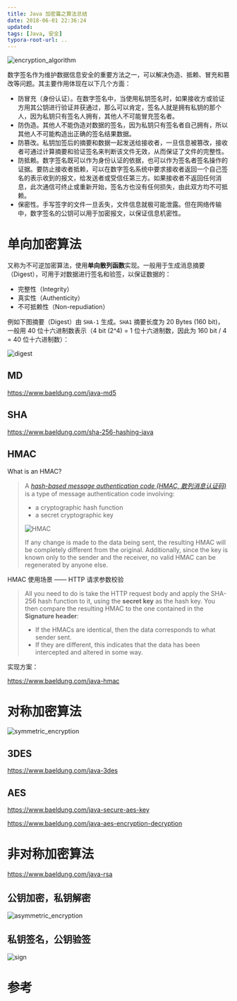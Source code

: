 ```yaml
---
title: Java 加密篇之算法总结
date: 2018-06-01 22:36:24
updated:
tags: [Java, 安全]
typora-root-url: ..
---
```


![encryption_algorithm](/img/security/encryption_algorithm.png)

数字签名作为维护数据信息安全的重要方法之一，可以解决伪造、抵赖、冒充和篡改等问题。其主要作用体现在以下几个方面：

- 防冒充（身份认证）。在数字签名中，当使用私钥签名时，如果接收方或验证方用其公钥进行验证并获通过，那么可以肯定，签名人就是拥有私钥的那个人，因为私钥只有签名人拥有，其他人不可能冒充签名者。
- 防伪造。其他人不能伪造对数据的签名，因为私钥只有签名者自己拥有，所以其他人不可能构造出正确的签名结果数据。
- 防篡改。私钥加签后的摘要和数据一起发送给接收者，一旦信息被篡改，接收者可通过计算摘要和验证签名来判断该文件无效，从而保证了文件的完整性。
- 防抵赖。数字签名既可以作为身份认证的依据，也可以作为签名者签名操作的证据。要防止接收者抵赖，可以在数字签名系统中要求接收者返回一个自己签名的表示收到的报文，给发送者或受信任第三方。如果接收者不返回任何消息，此次通信可终止或重新开始，签名方也没有任何损失，由此双方均不可抵赖。
- 保密性。手写签字的文件一旦丢失，文件信息就极可能泄露。但在网络传输中，数字签名的公钥可以用于加密报文，以保证信息机密性。

# 单向加密算法

又称为不可逆加密算法，使用**单向散列函数**实现。一般用于生成消息摘要（Digest），可用于对数据进行签名和验签，以保证数据的：

* 完整性（Integrity）
* 真实性（Authenticity）
* 不可抵赖性（Non-repudiation）

例如下图摘要（Digest）由 `SHA-1` 生成。`SHA1` 摘要长度为 20 Bytes (160 bit)，一般用 40 位十六进制数表示（4 bit (2^4) = 1 位十六进制数，因此为 160 bit / 4 = 40 位十六进制数）：

![digest](/img/security/digest.png)



## MD

https://www.baeldung.com/java-md5

## SHA

https://www.baeldung.com/sha-256-hashing-java

## HMAC

What is an HMAC?

> A *[hash-based message authentication code (HMAC, 散列消息认证码)](https://en.wikipedia.org/wiki/HMAC)* is a type of message authentication code involving:
>
> - a cryptographic hash function
> - a secret cryptographic key
>
> ![HMAC](/img/security/hmac-in-java.webp)
>
> If any change is made to the data being sent, the resulting HMAC will be completely different from the original. Additionally, since the key is known only to the sender and the receiver, no valid HMAC can be regenerated by anyone else.

HMAC 使用场景 —— HTTP 请求参数校验

> All you need to do is take the HTTP request body and apply the SHA-256 hash function to it, using the **secret key** as the hash key. You then compare the resulting HMAC to the one contained in the **Signature header**:
>
> - If the HMACs are identical, then the data corresponds to what sender sent. 
> - If they are different, this indicates that the data has been intercepted and altered in some way.

实现方案：

https://www.baeldung.com/java-hmac

# 对称加密算法

![symmetric_encryption](/img/security/symmetric_encryption.png)

## 3DES

https://www.baeldung.com/java-3des

## AES

https://www.baeldung.com/java-secure-aes-key

https://www.baeldung.com/java-aes-encryption-decryption

# 非对称加密算法

https://www.baeldung.com/java-rsa

## 公钥加密，私钥解密

![asymmetric_encryption](/img/security/asymmetric_encryption.png)

## 私钥签名，公钥验签

![sign](/img/security/sign.png)

# 参考

